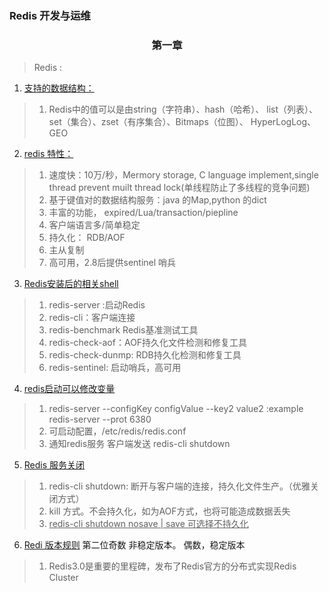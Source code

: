 ### **Redis 开发与运维**

 ### <center>第一章</center>
> Redis :

1. <u>支持的数据结构：</u>
>1. Redis中的值可以是由string（字符串）、hash（哈希）、 list（列表）、set（集合）、zset（有序集合）、Bitmaps（位图）、 HyperLogLog、GEO

2. <u>redis 特性：</u>
>1. 速度快：10万/秒，Mermory storage, C language implement,single thread prevent muilt thread lock(单线程防止了多线程的竞争问题)
>2. 基于键值对的数据结构服务：java 的Map,python 的dict 
>3. 丰富的功能， expired/Lua/transaction/piepline
>4. 客户端语言多/简单稳定
>5. 持久化： RDB/AOF
>6. 主从复制
>7. 高可用，2.8后提供sentinel 哨兵
3. <u>Redis安装后的相关shell</u>
>1. redis-server :启动Redis
>2. redis-cli：客户端连接
>3. redis-benchmark Redis基准测试工具
>4. redis-check-aof：AOF持久化文件检测和修复工具
>5. redis-check-dunmp: RDB持久化检测和修复工具
>6. redis-sentinel: 启动哨兵，高可用
4. <u> redis启动可以修改变量</u>
> 1. redis-server --configKey configValue --key2 value2 :example redis-server --prot 6380
> 2. 可启动配置，/etc/redis/redis.conf
> 3. 通知redis服务  客户端发送 redis-cli shutdown
5. <u>Redis 服务关闭</u>
> 1. redis-cli shutdown: 断开与客户端的连接，持久化文件生产。（优雅关闭方式）
> 2. kill 方式。不会持久化，如为AOF方式，也将可能造成数据丢失
> 3. <u>redis-cli shutdown nosave | save 可选择不持久化</u>
6. <u> Redi 版本规则</u> 第二位奇数 非稳定版本。 偶数，稳定版本
> 1. Redis3.0是重要的里程碑，发布了Redis官方的分布式实现Redis Cluster
